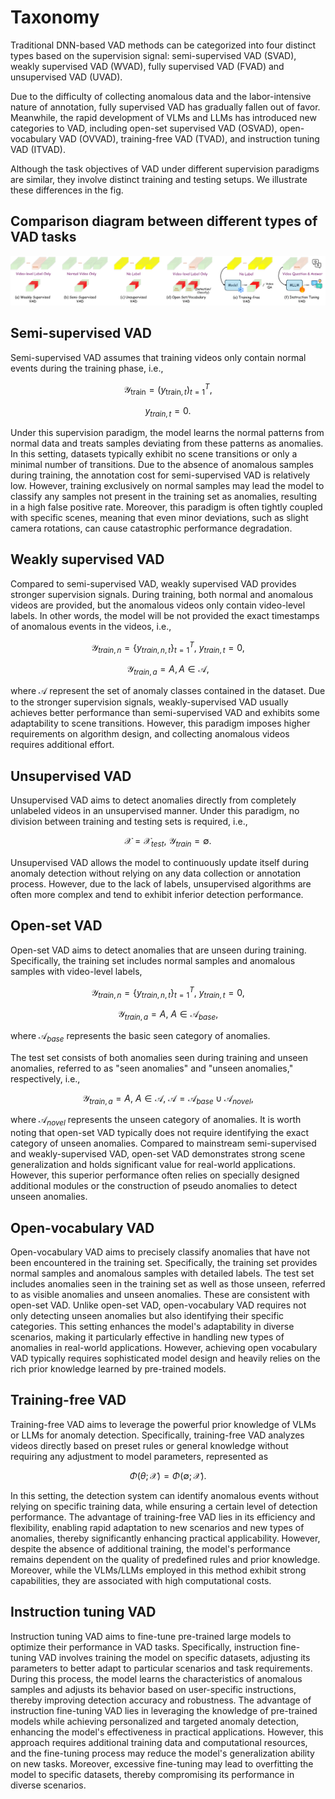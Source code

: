 Taxonomy
====

Traditional DNN-based VAD methods can be categorized into four distinct types based on the supervision signal: semi-supervised VAD (SVAD), weakly supervised VAD (WVAD), fully supervised VAD (FVAD) and unsupervised VAD (UVAD). 

Due to the difficulty of collecting anomalous data and the labor-intensive nature of annotation, fully supervised VAD has gradually fallen out of favor. Meanwhile, the rapid development of VLMs and LLMs has introduced new categories to VAD, including open-set supervised VAD (OSVAD), open-vocabulary VAD (OVVAD), training-free VAD (TVAD), and instruction tuning VAD (ITVAD).

Although the task objectives of VAD under different supervision paradigms are similar, they involve distinct training and testing setups. We illustrate these differences in the fig.

Comparison diagram between different types of VAD tasks
----
![Comparison](https://github.com/ShbGao-ProMax/A-Comprehensive-Survey-of-Video-Anomaly-Detection-Evolution-from-DNNs-to-MLLMs/blob/main/pic/difference.png)

Semi-supervised VAD
----
Semi-supervised VAD assumes that training videos only contain normal events during the training phase, i.e.,

$$\mathcal{Y}_{\text{train}} = \left( y_{\text{train}, t} \right)_{t=1}^{T},$$

$$y_{train,t} = 0.$$

Under this supervision paradigm, the model learns the normal patterns from normal data and treats samples deviating from these patterns as anomalies. In this setting, datasets typically exhibit no scene transitions or only a minimal number of transitions. Due to the absence of anomalous samples during training, the annotation cost for semi-supervised VAD is relatively low. However, training exclusively on normal samples may lead the model to classify any samples not present in the training set as anomalies, resulting in a high false positive rate. Moreover, this paradigm is often tightly coupled with specific scenes, meaning that even minor deviations, such as slight camera rotations, can cause catastrophic performance degradation.

Weakly supervised VAD
----
Compared to semi-supervised VAD, weakly supervised VAD provides stronger supervision signals. During training, both normal and anomalous videos are provided, but the anomalous videos only contain video-level labels. In other words, the model will be not provided the exact timestamps of anomalous events in the videos, i.e.,

$$\mathcal{Y}_{train,n} = \{y_{train,n,t}\}_{t=1}^{T},~ y_{train,t} = 0,$$

$$\mathcal{Y}_{train,a} = A, A \in \mathcal{A},$$

where $\mathcal{A}$ represent the set of anomaly classes contained in the dataset.
Due to the stronger supervision signals, weakly-supervised VAD usually achieves better performance than semi-supervised VAD and exhibits some adaptability to scene transitions. However, this paradigm imposes higher requirements on algorithm design, and collecting anomalous videos requires additional effort.

Unsupervised VAD
----
Unsupervised VAD aims to detect anomalies directly from completely unlabeled videos in an unsupervised manner. Under this paradigm, no division between training and testing sets is required, i.e.,

$$\mathcal{X} = \mathcal{X}_{test},~\mathcal{Y}_{train} = \emptyset.$$

Unsupervised VAD allows the model to continuously update itself during anomaly detection without relying on any data collection or annotation process. However, due to the lack of labels, unsupervised algorithms are often more complex and tend to exhibit inferior detection performance.

Open-set VAD
----
Open-set VAD aims to detect anomalies that are unseen during training. Specifically, the training set includes normal samples and anomalous samples with video-level labels,

$$\mathcal{Y}_{train,n} = \{y_{train,n,t}\}_{t=1}^{T},~ y_{train,t} = 0,$$

$$\mathcal{Y}_{train,a} = A,~A \in \mathcal{A}_{base},$$

where $\mathcal{A}_{base}$ represents the basic seen category of anomalies.

The test set consists of both anomalies seen during training and unseen anomalies, referred to as "seen anomalies" and "unseen anomalies," respectively, i.e.,

$$\mathcal{Y}_{train,a} = A,~A \in \mathcal{A},~ \mathcal{A} = \mathcal{A}_{base} \cup \mathcal{A}_{novel},$$

where $\mathcal{A}_{novel}$ represents the unseen category of anomalies. It is worth noting that open-set VAD typically does not require identifying the exact category of unseen anomalies. Compared to mainstream semi-supervised and weakly-supervised VAD, open-set VAD demonstrates strong scene generalization and holds significant value for real-world applications. However, this superior performance often relies on specially designed additional modules or the construction of pseudo anomalies to detect unseen anomalies.

Open-vocabulary VAD
----
Open-vocabulary VAD aims to precisely classify anomalies that have not been encountered in the training set. Specifically, the training set provides normal samples and anomalous samples with detailed labels. The test set includes anomalies seen in the training set as well as those unseen, referred to as visible anomalies and unseen anomalies. These are consistent with open-set VAD.
Unlike open-set VAD, open-vocabulary VAD requires not only detecting unseen anomalies but also identifying their specific categories. This setting enhances the model's adaptability in diverse scenarios, making it particularly effective in handling new types of anomalies in real-world applications. However, achieving open vocabulary VAD typically requires sophisticated model design and heavily relies on the rich prior knowledge learned by pre-trained models.

Training-free VAD
----
Training-free VAD aims to leverage the powerful prior knowledge of VLMs or LLMs for anomaly detection. Specifically, training-free VAD analyzes videos directly based on preset rules or general knowledge without requiring any adjustment to model parameters, represented as

$$\Phi(\theta;\mathcal{X}) = \Phi(\emptyset;\mathcal{X}).$$

In this setting, the detection system can identify anomalous events without relying on specific training data, while ensuring a certain level of detection performance. The advantage of training-free VAD lies in its efficiency and flexibility, enabling rapid adaptation to new scenarios and new types of anomalies, thereby significantly enhancing practical applicability. However, despite the absence of additional training, the model's performance remains dependent on the quality of predefined rules and prior knowledge. Moreover, while the VLMs/LLMs employed in this method exhibit strong capabilities, they are associated with high computational costs.

Instruction tuning VAD
----
Instruction tuning VAD aims to fine-tune pre-trained large models to optimize their performance in VAD tasks. Specifically, instruction fine-tuning VAD involves training the model on specific datasets, adjusting its parameters to better adapt to particular scenarios and task requirements. During this process, the model learns the characteristics of anomalous samples and adjusts its behavior based on user-specific instructions, thereby improving detection accuracy and robustness. The advantage of instruction fine-tuning VAD lies in leveraging the knowledge of pre-trained models while achieving personalized and targeted anomaly detection, enhancing the model's effectiveness in practical applications. However, this approach requires additional training data and computational resources, and the fine-tuning process may reduce the model's generalization ability on new tasks. Moreover, excessive fine-tuning may lead to overfitting the model to specific datasets, thereby compromising its performance in diverse scenarios.
